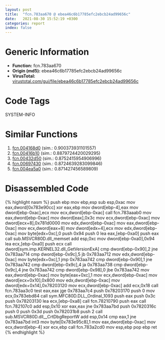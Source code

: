 ```yaml
---
layout: post
title:  "fcn.783aa670 @ ebea46c6b17785efc2ebcb24ad99656c"
date:   2021-08-30 15:52:19 +0300
categories: report
index: false
---
```


# Generic Information
- **Function:** fcn.783aa670
- **Origin (md5):** ebea46c6b17785efc2ebcb24ad99656c
- **VirusTotal:** [virustotal.com/gui/file/ebea46c6b17785efc2ebcb24ad99656c][virustotal_ref]

# Code Tags
<span class="tag" id="SYSTEM-INFO">SYSTEM-INFO</span>


# Similar Functions

1. [fcn.004168d0][similar_1_ref] (sim.: 0.900373931101557)
2. [fcn.00416b10][similar_2_ref] (sim.: 0.8879724420029295)
3. [fcn.00432d50][similar_3_ref] (sim.: 0.8752415954906996)
4. [fcn.00697430][similar_4_ref] (sim.: 0.8724639283099846)
5. [fcn.004ea5a0][similar_5_ref] (sim.: 0.871427456589809)


# Disassembled Code

{% highlight nasm %}
push ebp
mov ebp,esp
sub esp,0xac
mov eax,dword[0x783e90cc]
xor eax,ebp
mov dword[ebp-4],eax
mov dword[ebp-0xac],ecx
mov ecx,dword[ebp-0xac]
call fcn.783aaab0
mov eax,dword[ebp-0xac]
mov dword[eax],0x3c
mov ecx,dword[ebp-0xac]
mov dword[ecx+8],0x781d0000
mov edx,dword[ebp-0xac]
mov eax,dword[ebp-0xac]
mov ecx,dword[eax+8]
mov dword[edx+4],ecx
mov edx,dword[ebp-0xac]
mov byte[edx+0xc],0
push 0x94
push 0
lea eax,[ebp-0xa0]
push eax
call sub.MSVCR80D.dll_memset
add esp,0xc
mov dword[ebp-0xa0],0x94
lea ecx,[ebp-0xa0]
push ecx
call dword[sym.imp.KERNEL32.dll_GetVersionExA]
cmp dword[ebp-0x90],2
jne 0x783aa714
cmp dword[ebp-0x9c],5
jb 0x783aa712
mov edx,dword[ebp-0xac]
mov byte[edx+0xc],1
jmp 0x783aa742
cmp dword[ebp-0x90],1
jne 0x783aa742
cmp dword[ebp-0x9c],4
ja 0x783aa738
cmp dword[ebp-0x9c],4
jne 0x783aa742
cmp dword[ebp-0x98],0
jbe 0x783aa742
mov eax,dword[ebp-0xac]
mov byte[eax+0xc],1
mov ecx,dword[ebp-0xac]
mov dword[ecx+0x10],0x800
mov edx,dword[ebp-0xac]
mov dword[edx+0x14],0x78203120
mov ecx,dword[ebp-0xac]
add ecx,0x18
call fcn.783aa3c0
test eax,eax
jge 0x783aa7c4
push 0x78203170
push 0
mov ecx,0x783ebd84
call sym.MFC80D.DLL_Ordinal_1093
push eax
push 0x3c
push 0x78203130
lea ecx,[ebp-0xa8]
call fcn.78210790
push eax
call fcn.782107c0
add esp,0x10
xor eax,eax
jne 0x783aa7bd
push 0x7820316c
push 0
push 0x3d
push 0x782031b8
push 2
call sub.MSVCR80D.dll__CrtDbgReportW
add esp,0x14
cmp eax,1
jne 0x783aa7bd
int3
mov byte[0x783e95c8],1
mov eax,dword[ebp-0xac]
mov ecx,dword[ebp-4]
xor ecx,ebp
call fcn.783a2cd0
mov esp,ebp
pop ebp
ret
{% endhighlight %}


[similar_1_ref]: /report/fcn.004168d0@279a61b1e76da49531f1f16fd1102a2d
[similar_2_ref]: /report/fcn.00416b10@279a61b1e76da49531f1f16fd1102a2d
[similar_3_ref]: /report/fcn.00432d50@279a61b1e76da49531f1f16fd1102a2d
[similar_4_ref]: /report/fcn.00697430@d65363c7c6c188277432c9e4251c44e5
[similar_5_ref]: /report/fcn.004ea5a0@279a61b1e76da49531f1f16fd1102a2d
[virustotal_ref]: https://www.virustotal.com/gui/file/ebea46c6b17785efc2ebcb24ad99656c